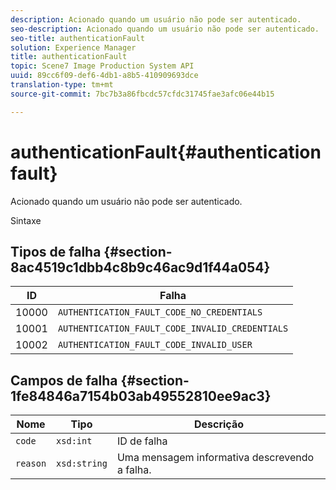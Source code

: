 ```yaml
---
description: Acionado quando um usuário não pode ser autenticado.
seo-description: Acionado quando um usuário não pode ser autenticado.
seo-title: authenticationFault
solution: Experience Manager
title: authenticationFault
topic: Scene7 Image Production System API
uuid: 89cc6f09-def6-4db1-a8b5-410909693dce
translation-type: tm+mt
source-git-commit: 7bc7b3a86fbcdc57cfdc31745fae3afc06e44b15

---
```



# authenticationFault{#authenticationfault}

Acionado quando um usuário não pode ser autenticado.

Sintaxe

## Tipos de falha {#section-8ac4519c1dbb4c8b9c46ac9d1f44a054}

| ID | Falha |
|---|---|
| 10000 | `AUTHENTICATION_FAULT_CODE_NO_CREDENTIALS` |
| 10001 | `AUTHENTICATION_FAULT_CODE_INVALID_CREDENTIALS` |
| 10002 | `AUTHENTICATION_FAULT_CODE_INVALID_USER` |

## Campos de falha {#section-1fe84846a7154b03ab49552810ee9ac3}

| Nome | Tipo | Descrição |
|---|---|---|
| `code` | `xsd:int` | ID de falha |
| `reason` | `xsd:string` | Uma mensagem informativa descrevendo a falha. |

